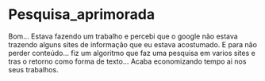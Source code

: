 # Pesquisa_aprimorada
Bom... Estava fazendo um trabalho e percebi que o google não estava trazendo alguns sites de informação que eu estava acostumado. E para não perder conteúdo... fiz um algoritmo que faz uma pesquisa em varios sites e tras o retorno como forma de texto... Acaba economizando tempo ai nos seus trabalhos.
